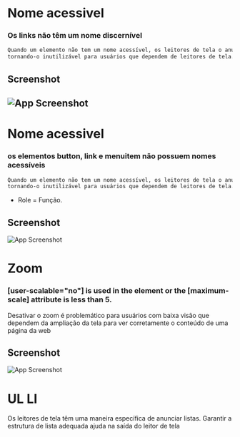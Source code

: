 # Nome acessivel
### Os links não têm um nome discernível
```bash
Quando um elemento não tem um nome acessível, os leitores de tela o anunciam com um nome genérico,
tornando-o inutilizável para usuários que dependem de leitores de tela.
```
## Screenshot
![App Screenshot](https://media.discordapp.net/attachments/993982266273452053/996450231388487690/unknown.png)
------------------------------------------------------------------------------------------------------------------------
# Nome acessivel
### os elementos button, link e menuitem não possuem nomes acessíveis
```bash
Quando um elemento não tem um nome acessível, os leitores de tela o anunciam com um nome genérico,
tornando-o inutilizável para usuários que dependem de leitores de tela.
```
- Role = Função.
## Screenshot
![App Screenshot](https://media.discordapp.net/attachments/993982266273452053/996450443918069862/unknown.png)

# Zoom
### [user-scalable="no"] is used in the <meta name="viewport"> element or the [maximum-scale] attribute is less than 5.
Desativar o zoom é problemático para usuários com baixa visão que dependem da ampliação da tela para ver corretamente o conteúdo de uma página da web
## Screenshot
![App Screenshot](https://cdn.discordapp.com/attachments/993982266273452053/996461449947914240/unknown.png)
# UL LI
Os leitores de tela têm uma maneira específica de anunciar listas. Garantir a estrutura de lista adequada ajuda na saída do leitor de tela

